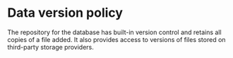 # Data version policy
The repository for the database has built-in version control and retains all copies of a file added. It also provides access to versions of files stored on third-party storage providers.

